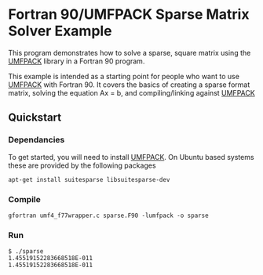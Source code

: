# Fortran 90/UMFPACK Sparse Matrix Solver Example

This program demonstrates how to solve a sparse, square matrix using the [UMFPACK](http://www.cise.ufl.edu/research/sparse/umfpack/) library in a Fortran 90 program.

This example is intended as a starting point for people who want to use [UMFPACK](http://www.cise.ufl.edu/research/sparse/umfpack/) with Fortran 90. It covers the basics of creating a sparse format matrix, solving the equation Ax = b, and compiling/linking against [UMFPACK](http://www.cise.ufl.edu/research/sparse/umfpack/)

## Quickstart

### Dependancies 

To get started, you will need to install [UMFPACK](http://www.cise.ufl.edu/research/sparse/umfpack/). On Ubuntu based systems these are provided by the following packages

    apt-get install suitesparse libsuitesparse-dev

### Compile

    gfortran umf4_f77wrapper.c sparse.F90 -lumfpack -o sparse

### Run

    $ ./sparse 
    1.45519152283668518E-011
    1.45519152283668518E-011
